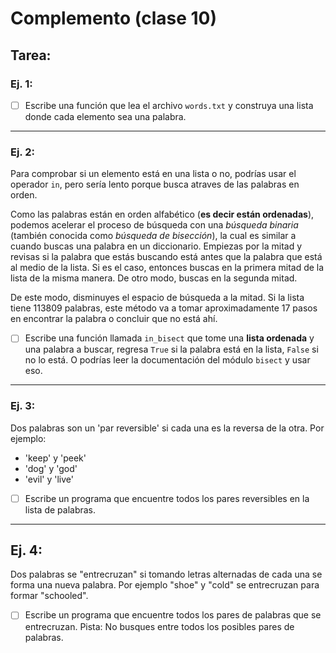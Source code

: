 # Complemento (clase 10)

## Tarea:

### Ej. 1:

- [ ] Escribe una función que lea el archivo `words.txt` y construya una lista donde cada elemento sea una palabra.

---
### Ej. 2:

Para comprobar si un elemento está en una lista o no, podrías usar el operador `in`, pero sería lento porque busca atraves de las palabras en orden.

Como las palabras están en orden alfabético (**es decir están ordenadas**), podemos acelerar el proceso de búsqueda con una *búsqueda binaria* (también conocida como *búsqueda de bisección*), la cual es similar a cuando buscas una palabra en un diccionario. Empiezas por la mitad y revisas si la palabra que estás buscando está antes que la palabra que está al medio de la lista. Si es el caso, entonces buscas en la primera mitad de la lista de la misma manera. De otro modo, buscas en la segunda mitad.

De este modo, disminuyes el espacio de búsqueda a la mitad. Si la lista tiene 113809 palabras, este método va a tomar aproximadamente 17 pasos en encontrar la palabra o concluir que no está ahí.

- [ ] Escribe una función llamada `in_bisect` que tome una **lista ordenada** y una palabra a buscar, regresa `True` si la palabra está en la lista, `False` si no lo está. O podrías leer la documentación del módulo `bisect` y usar eso.

---
### Ej. 3:

Dos palabras son un 'par reversible' si cada una es la reversa de la otra. Por ejemplo:

- 'keep' y 'peek'
- 'dog' y 'god'
- 'evil' y 'live'


- [ ] Escribe un programa que encuentre todos los pares reversibles en la lista de palabras.

---
## Ej. 4:

Dos palabras se "entrecruzan" si tomando letras alternadas de cada una se forma una nueva palabra. Por ejemplo "shoe" y "cold" se entrecruzan para formar "schooled".

- [ ] Escribe un programa que encuentre todos los pares de palabras que se entrecruzan. Pista: No busques entre todos los posibles pares de palabras. 
